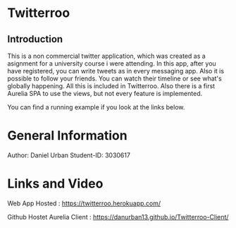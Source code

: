# Twitterroo

## Introduction

This is a non commercial twitter application, which was created as a asignment for a university course i were attending. In this app, after you have registered, you can write tweets as in every messaging app. Also it is possible to follow your friends. You can watch their timeline or see what's globally happening. All this is included in Twitterroo. Also there is a first Aurelia SPA to use the views, but not every feature is implemented.

You can find a running example if you look at the links below.

# General Information

Author: Daniel Urban
Student-ID: 3030617


# Links and Video

Web App Hosted : https://twitterroo.herokuapp.com/

Github Hostet Aurelia Client : https://danurban13.github.io/Twitterroo-Client/
